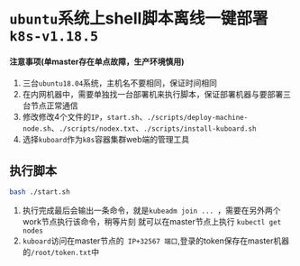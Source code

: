 # `ubuntu`系统上shell脚本离线一键部署`k8s-v1.18.5`

#### 注意事项(单master存在单点故障，生产环境慎用)
1.  三台`ubuntu18.04`系统，主机名不要相同，保证时间相同
2.  在内网机器中，需要单独找一台部署机来执行脚本，保证部署机器与要部署三台节点正常通信
3.  修改修改4个文件的`IP`，`start.sh`、`./scripts/deploy-machine-node.sh`、`./scripts/nodex.txt`、`./scripts/install-kuboard.sh`
4. 选择`kuboard`作为`k8s`容器集群web端的管理工具



## 执行脚本

```bash
bash ./start.sh
```

1. 执行完成最后会输出一条命令，就是`kubeadm join ... `，需要在另外两个work节点执行该命令，稍等片刻
   就可以在master节点上执行 `kubectl get nodes`
2. `kuboard`访问在master节点的` IP+32567 端口`,登录的token保存在master机器的`/root/token.txt`中